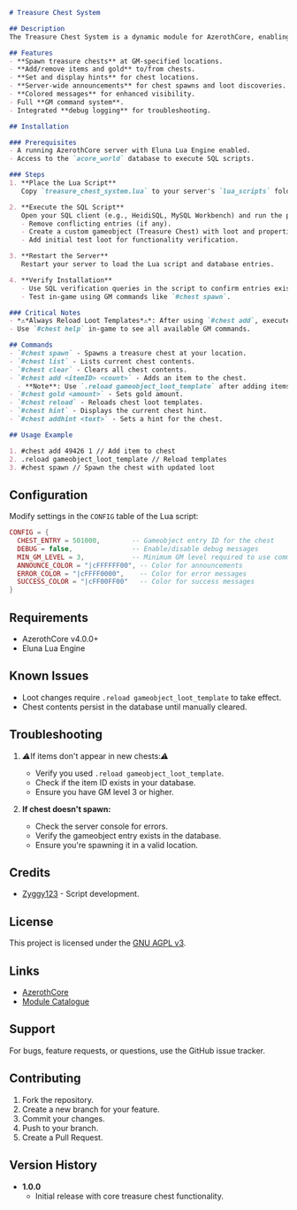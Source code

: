 ```markdown
# Treasure Chest System

## Description
The Treasure Chest System is a dynamic module for AzerothCore, enabling Game Masters to create and manage treasure chests with custom loot, hints, and server-wide announcements. This system enhances gameplay by allowing players to discover and loot these chests, adding an extra layer of excitement to the world.

## Features
- **Spawn treasure chests** at GM-specified locations.
- **Add/remove items and gold** to/from chests.
- **Set and display hints** for chest locations.
- **Server-wide announcements** for chest spawns and loot discoveries.
- **Colored messages** for enhanced visibility.
- Full **GM command system**.
- Integrated **debug logging** for troubleshooting.

## Installation

### Prerequisites
- A running AzerothCore server with Eluna Lua Engine enabled.
- Access to the `acore_world` database to execute SQL scripts.

### Steps
1. **Place the Lua Script**  
   Copy `treasure_chest_system.lua` to your server's `lua_scripts` folder.

2. **Execute the SQL Script**  
   Open your SQL client (e.g., HeidiSQL, MySQL Workbench) and run the provided `treasure_chest_system.sql` in your `acore_world` database. This script will:  
   - Remove conflicting entries (if any).  
   - Create a custom gameobject (Treasure Chest) with loot and properties.  
   - Add initial test loot for functionality verification.

3. **Restart the Server**  
   Restart your server to load the Lua script and database entries.

4. **Verify Installation**  
   - Use SQL verification queries in the script to confirm entries exist in the database.  
   - Test in-game using GM commands like `#chest spawn`.

### Critical Notes
- *⚠️*Always Reload Loot Templates*⚠️*: After using `#chest add`, execute `.reload gameobject_loot_template` for changes to take effect.  
- Use `#chest help` in-game to see all available GM commands.

## Commands
- `#chest spawn` - Spawns a treasure chest at your location.
- `#chest list` - Lists current chest contents.
- `#chest clear` - Clears all chest contents.
- `#chest add <itemID> <count>` - Adds an item to the chest.  
  - **Note**: Use `.reload gameobject_loot_template` after adding items!
- `#chest gold <amount>` - Sets gold amount.
- `#chest reload` - Reloads chest loot templates.
- `#chest hint` - Displays the current chest hint.
- `#chest addhint <text>` - Sets a hint for the chest.

## Usage Example

1. #chest add 49426 1 // Add item to chest
2. .reload gameobject_loot_template // Reload templates
3. #chest spawn // Spawn the chest with updated loot
```

## Configuration
Modify settings in the `CONFIG` table of the Lua script:
```lua
CONFIG = {
  CHEST_ENTRY = 501000,        -- Gameobject entry ID for the chest
  DEBUG = false,               -- Enable/disable debug messages
  MIN_GM_LEVEL = 3,            -- Minimum GM level required to use commands
  ANNOUNCE_COLOR = "|cFFFFFF00", -- Color for announcements
  ERROR_COLOR = "|cFFFF0000",    -- Color for error messages
  SUCCESS_COLOR = "|cFF00FF00"   -- Color for success messages
}
```

## Requirements
- AzerothCore v4.0.0+
- Eluna Lua Engine

## Known Issues
- Loot changes require `.reload gameobject_loot_template` to take effect.
- Chest contents persist in the database until manually cleared.

## Troubleshooting
1. *⚠️*If items don't appear in new chests:*⚠️*
   - Verify you used `.reload gameobject_loot_template`. 
   - Check if the item ID exists in your database.
   - Ensure you have GM level 3 or higher.

2. **If chest doesn't spawn:**
   - Check the server console for errors.
   - Verify the gameobject entry exists in the database.
   - Ensure you're spawning it in a valid location.

## Credits
- [Zyggy123](https://github.com/zyggy123) - Script development.

## License
This project is licensed under the [GNU AGPL v3](LICENSE).

## Links
- [AzerothCore](https://github.com/azerothcore/azerothcore-wotlk)
- [Module Catalogue](https://github.com/azerothcore/modules-catalogue)

## Support
For bugs, feature requests, or questions, use the GitHub issue tracker.

## Contributing
1. Fork the repository.
2. Create a new branch for your feature.
3. Commit your changes.
4. Push to your branch.
5. Create a Pull Request.

## Version History
- **1.0.0**  
  - Initial release with core treasure chest functionality.
